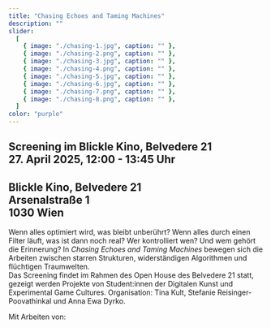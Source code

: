 ```yaml
---
title: "Chasing Echoes and Taming Machines"
description: ""
slider:
  [
    { image: "./chasing-1.jpg", caption: "" },
    { image: "./chasing-2.png", caption: "" },
    { image: "./chasing-3.jpg", caption: "" },
    { image: "./chasing-4.png", caption: "" },
    { image: "./chasing-5.jpg", caption: "" },
    { image: "./chasing-6.jpg", caption: "" },
    { image: "./chasing-7.png", caption: "" },
    { image: "./chasing-8.png", caption: "" },
  ]
color: "purple"
---
```


## Screening im Blickle Kino, Belvedere 21 <br/> 27. April 2025, 12:00 - 13:45 Uhr

## Blickle Kino, Belvedere 21 <br/>Arsenalstraße 1<br/>1030 Wien

Wenn alles optimiert wird, was bleibt unberührt? Wenn alles durch einen Filter läuft, was ist dann noch real? Wer kontrolliert wen? Und wem gehört die Erinnerung? In _Chasing Echoes and Taming Machines_ bewegen sich die Arbeiten zwischen starren Strukturen, widerständigen Algorithmen und flüchtigen Traumwelten. <br/>
Das Screening findet im Rahmen des Open House des Belvedere 21 statt, gezeigt werden Projekte von Student:innen der Digitalen Kunst und Experimental Game Cultures. Organisation: Tina Kult, Stefanie Reisinger-Poovathinkal und Anna Ewa Dyrko.

Mit Arbeiten von:
